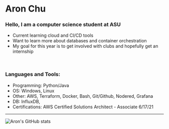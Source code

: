 # Aron Chu

### Hello, I am a computer science student at ASU
-  Current learning cloud and CI/CD tools
-  Want to learn more about databases and container orchestration
-  My goal for this year is to get involved with clubs and hopefully get an internship

<br />

### Languages and Tools:
- Programming: Python/Java
- OS: Windows, Linux
- Other: AWS, Terraform, Docker, Bash, Git/Github, Nodered, Grafana
- DB: InfluxDB, 
- Certifications: AWS Certified Solutions Architect - Associate 6/17/21
---

![Aron's GitHub stats](https://github-readme-stats.vercel.app/api?username=Aron-Chu&show_icons=true&theme=merko)

